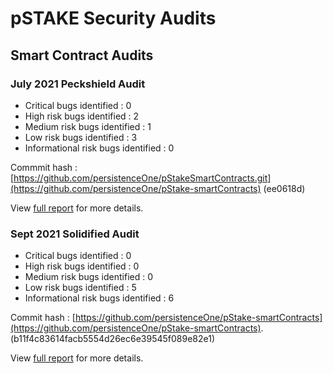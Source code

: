 # pSTAKE Security Audits

## Smart Contract Audits

### July 2021 Peckshield Audit

* Critical bugs identified : 0
* High risk bugs identified : 2
* Medium risk bugs identified : 1
* Low risk bugs identified : 3
* Informational risk bugs identified : 0

Commmit hash : [https://github.com/persistenceOne/pStakeSmartContracts.git](https://github.com/persistenceOne/pStake-smartContracts) (ee0618d)

View [full report](https://github.com/persistenceOne/pstake-audits/blob/main/pSTAKE%20Smart%20Contract%20Audit%20-%20PeckShield%20%5B09.07.2021%5D.pdf) for more details.

### Sept 2021 Solidified Audit

* Critical bugs identified : 0
* High risk bugs identified : 0
* Medium risk bugs identified : 0
* Low risk bugs identified : 5
* Informational risk bugs identified : 6

Commit hash : [https://github.com/persistenceOne/pStake-smartContracts](https://github.com/persistenceOne/pStake-smartContracts).  (b11f4c83614facb5554d26ec6e39545f089e82e1)

View [full report](https://github.com/persistenceOne/pstake-audits/blob/main/pSTAKE%20Smart%20Contract%20Audit%20-%20Solidified%20%5B02.08.2021%5D.pdf) for more details.
